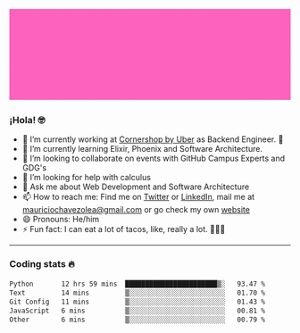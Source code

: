 ![Banner](banner.gif)

### ¡Hola! 🤓

- 🔭 I’m currently working at [Cornershop by Uber](https://cornershopapp.com) as Backend Engineer. 🥑
- 🌱 I’m currently learning Elixir, Phoenix and Software Architecture.
- 👯 I’m looking to collaborate on events with GitHub Campus Experts and GDG's
- 🤔 I’m looking for help with calculus
- 💬 Ask me about Web Development and Software Architecture
- 📫 How to reach me: Find me on [Twitter](https://twitter.com/ultr4nerd) or [LinkedIn](https://www.linkedin.com/in/mauricio-chávez-olea-4b46b7147/), mail me at [mauriciochavezolea@gmail.com](mailto:mauriciochavezolea@gmail.com) or go check my own [website](mauriciochavez.surge.sh)
- 😄 Pronouns: He/him
- ⚡ Fun fact: I can eat a lot of tacos, like, really a lot. 🌮🌮🌮

---

### Coding stats 🔥

<!--START_SECTION:waka-->
```text
Python       12 hrs 59 mins  ███████████████████████▒░   93.47 % 
Text         14 mins         ▒░░░░░░░░░░░░░░░░░░░░░░░░   01.70 % 
Git Config   11 mins         ▒░░░░░░░░░░░░░░░░░░░░░░░░   01.43 % 
JavaScript   6 mins          ▒░░░░░░░░░░░░░░░░░░░░░░░░   00.81 % 
Other        6 mins          ▒░░░░░░░░░░░░░░░░░░░░░░░░   00.79 % 
```
<!--END_SECTION:waka-->
